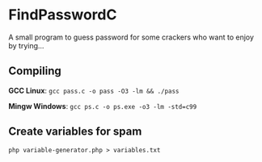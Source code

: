 # FindPasswordC

A small program to guess password for some crackers who want to enjoy by trying...

## Compiling

**GCC Linux**: `gcc pass.c -o pass -O3 -lm && ./pass`

**Mingw Windows**: `gcc ps.c -o ps.exe -o3 -lm -std=c99`

## Create variables for spam

```
php variable-generator.php > variables.txt
```

